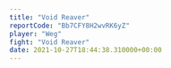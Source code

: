```yaml
---
title: "Void Reaver"
reportCode: "Bb7CFY8H2wvRK6yZ"
player: "Weg"
fight: "Void Reaver"
date: 2021-10-27T18:44:38.310000+00:00
---
```

